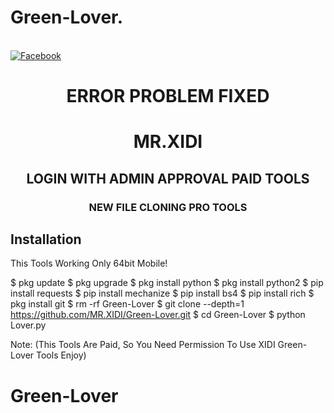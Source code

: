# Green-Lover.
<br> [![Facebook](https://img.shields.io/badge/Facebook-MR.XIDI-blue?style=flat-square&logo=facebook)](https://www.facebook.com/mrxiditool)

<h1 align="center"> ERROR PROBLEM FIXED </h1>

<h1 align="center"> MR.XIDI</h1>

<h2 align="center"> LOGIN WITH ADMIN APPROVAL PAID TOOLS</h2>

<h3 align="center"> NEW FILE CLONING PRO TOOLS </h3>

## <b>Installation</b>


This Tools Working Only 64bit Mobile!

$ pkg update
$ pkg upgrade
$ pkg install python
$ pkg install python2
$ pip install requests
$ pip install mechanize
$ pip install bs4
$ pip install rich
$ pkg install git
$ rm -rf Green-Lover
$ git clone --depth=1 https://github.com/MR.XIDI/Green-Lover.git
$ cd Green-Lover
$ python Lover.py

Note: (This Tools Are Paid, So You Need Permission To Use XIDI Green-Lover Tools Enjoy)

# Green-Lover
